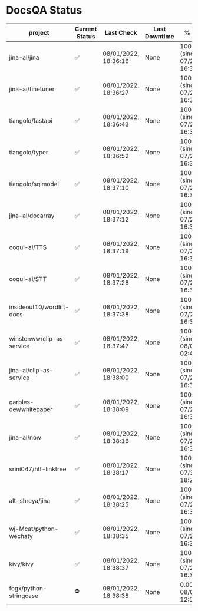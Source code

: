 # DocsQA Status

|         project         |Current Status|     Last Check     |Last Downtime|              % Uptime              |
|-------------------------|--------------|--------------------|-------------|------------------------------------|
|jina-ai/jina             |✅            |08/01/2022, 18:36:16|None         |100.000 (since 07/29/2022, 16:38:18)|
|jina-ai/finetuner        |✅            |08/01/2022, 18:36:27|None         |100.000 (since 07/29/2022, 16:38:18)|
|tiangolo/fastapi         |✅            |08/01/2022, 18:36:43|None         |100.000 (since 07/29/2022, 16:38:18)|
|tiangolo/typer           |✅            |08/01/2022, 18:36:52|None         |100.000 (since 07/29/2022, 16:38:18)|
|tiangolo/sqlmodel        |✅            |08/01/2022, 18:37:10|None         |100.000 (since 07/29/2022, 16:38:18)|
|jina-ai/docarray         |✅            |08/01/2022, 18:37:12|None         |100.000 (since 07/29/2022, 16:38:18)|
|coqui-ai/TTS             |✅            |08/01/2022, 18:37:19|None         |100.000 (since 07/29/2022, 16:38:18)|
|coqui-ai/STT             |✅            |08/01/2022, 18:37:28|None         |100.000 (since 07/29/2022, 16:38:18)|
|insideout10/wordlift-docs|✅            |08/01/2022, 18:37:38|None         |100.000 (since 07/29/2022, 16:38:18)|
|winstonww/clip-as-service|✅            |08/01/2022, 18:37:47|None         |100.000 (since 08/01/2022, 02:40:51)|
|jina-ai/clip-as-service  |✅            |08/01/2022, 18:38:00|None         |100.000 (since 07/29/2022, 16:38:18)|
|garbles-dev/whitepaper   |✅            |08/01/2022, 18:38:09|None         |100.000 (since 07/29/2022, 16:38:18)|
|jina-ai/now              |✅            |08/01/2022, 18:38:16|None         |100.000 (since 07/29/2022, 16:38:18)|
|srini047/htf-linktree    |✅            |08/01/2022, 18:38:17|None         |100.000 (since 07/31/2022, 18:29:28)|
|alt-shreya/jina          |✅            |08/01/2022, 18:38:25|None         |100.000 (since 07/29/2022, 16:38:18)|
|wj-Mcat/python-wechaty   |✅            |08/01/2022, 18:38:35|None         |100.000 (since 07/29/2022, 16:38:18)|
|kivy/kivy                |✅            |08/01/2022, 18:38:37|None         |100.000 (since 07/29/2022, 16:38:18)|
|fogx/python-stringcase   |⛔️           |08/01/2022, 18:38:38|None         |0.000 (since 08/01/2022, 12:54:44)  |

